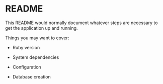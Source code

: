 # README

This README would normally document whatever steps are necessary to get the
application up and running.

Things you may want to cover:

* Ruby version

* System dependencies

* Configuration

* Database creation



